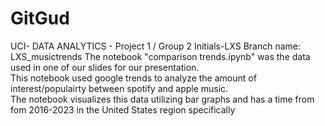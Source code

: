 # GitGud
UCI- DATA ANALYTICS - Project 1 / Group 2
Initials-LXS
Branch name: LXS_musictrends
The notebook "comparison trends.ipynb" was the data used in one of our slides for our presentation.  
This notebook used google trends to analyze the amount of interest/populairty between spotify and apple music.  
The notebook visualizes this data utilizing bar graphs and has a time from fom 2016-2023 in the United States region specifically
